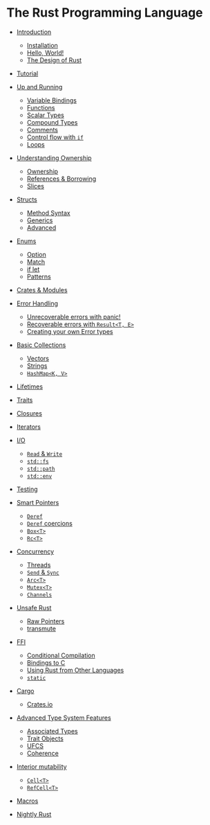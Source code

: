 # The Rust Programming Language

- [Introduction](ch01-01-introduction.md)
    - [Installation](ch01-02-installation.md)
    - [Hello, World!](ch01-03-hello-world.md)
    - [The Design of Rust](ch01-04-design.md)

- [Tutorial]()

- [Up and Running](ch03-01-up-and-running.md)
    - [Variable Bindings](ch03-02-variable-bindings.md)
    - [Functions](ch03-03-functions.md)
    - [Scalar Types](ch03-04-scalar-types.md)
    - [Compound Types](ch03-05-compound-types.md)
    - [Comments](ch03-06-comments.md)
    - [Control flow with `if`](ch03-07-if.md)
    - [Loops](ch03-08-loops.md)

- [Understanding Ownership](ch04-01-understanding-ownership.md)
    - [Ownership](ch04-02-ownership.md)
    - [References & Borrowing](ch04-03-references-and-borrowing.md)
    - [Slices](ch04-04-slices.md)

- [Structs](ch05-01-structs.md)
    - [Method Syntax](ch05-02-method-syntax.md)
    - [Generics](ch05-03-generics.md)
    - [Advanced]()

- [Enums](ch06-01-enums.md)
    - [Option](ch06-02-option.md)
    - [Match](ch06-03-match.md)
    - [if let](ch06-04-if-let.md)
    - [Patterns](ch06-05-patterns.md)

- [Crates & Modules]()

- [Error Handling](ch07-01-error-handling.md)
    - [Unrecoverable errors with panic!](ch07-02-unrecoverable-errors-with-panic.md)
    - [Recoverable errors with `Result<T, E>`](ch07-03-recoverable-errors-with-result.md)
    - [Creating your own Error types](ch07-04-creating-your-own-error-types.md)

- [Basic Collections]()
    - [Vectors]()
    - [Strings]()
    - [`HashMap<K, V>`]()

- [Lifetimes]()

- [Traits]()

- [Closures]()

- [Iterators]()

- [I/O]()
    - [`Read` & `Write`]()
    - [`std::fs`]()
    - [`std::path`]()
    - [`std::env`]()

- [Testing]()

- [Smart Pointers]()
    - [`Deref`]()
    - [`Deref` coercions]()
    - [`Box<T>`]()
    - [`Rc<T>`]()

- [Concurrency]()
    - [Threads]()
    - [`Send` & `Sync`]()
    - [`Arc<T>`]()
    - [`Mutex<T>`]()
    - [`Channels`]()

- [Unsafe Rust]()
    - [Raw Pointers]()
    - [transmute]()

- [FFI]()
    - [Conditional Compilation]()
    - [Bindings to C]()
    - [Using Rust from Other Languages]()
    - [`static`]()

- [Cargo]()
    - [Crates.io]()

- [Advanced Type System Features]()
    - [Associated Types]()
    - [Trait Objects]()
    - [UFCS]()
    - [Coherence]()

- [Interior mutability]()
    - [`Cell<T>`]()
    - [`RefCell<T>`]()

- [Macros]()

- [Nightly Rust]()
